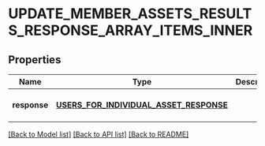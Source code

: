 # UPDATE_MEMBER_ASSETS_RESULTS_RESPONSE_ARRAY_ITEMS_INNER

## Properties
Name | Type | Description | Notes
------------ | ------------- | ------------- | -------------
**response** | [**USERS_FOR_INDIVIDUAL_ASSET_RESPONSE**](UsersForIndividualAssetResponse.md) |  | [optional] [default to null]

[[Back to Model list]](../README.md#documentation-for-models) [[Back to API list]](../README.md#documentation-for-api-endpoints) [[Back to README]](../README.md)


